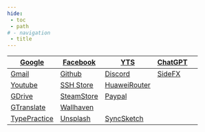 ```yaml
---
hide:
 - toc
 - path
# - navigation
 - title
---
```


|[Google](https://www.google.com/) | [Facebook](https://web.facebook.com/)|[YTS](https://yts.mx)|[ChatGPT](https://chat.openai.com/auth/login?next=%2F)|   |
|---|---|---|---|---|
|[Gmail](https://mail.google.com/mail/u/0/#inbox)|[Github](https://github.com/gihanx)|[Discord](https://discord.com/login)|[SideFX](https://www.sidefx.com/)|   |
|[Youtube](https://www.youtube.com/feed/subscriptions)|[SSH Store](https://sshstores.net/v2ray-region/vmess/singapore/)|[HuaweiRouter](http://homerouter.cpe/)|   |   |
|[GDrive](https://drive.google.com/drive/my-drive)|[SteamStore](https://store.steampowered.com/)|[Paypal](https://www.paypal.com/)|   |   |
|[GTranslate](https://translate.google.lk/?hl=en&sl=en&tl=si&op=translate)|[Wallhaven](https://wallhaven.cc)|
|[TypePractice](https://www.keybr.com/)|[Unsplash](https://unsplash.com)|[SyncSketch](https://syncsketch.com/)